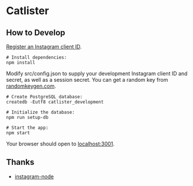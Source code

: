 # Catlister

## How to Develop

[Register an Instagram client ID](https://www.instagram.com/developer/clients/register/).

    # Install dependencies:
    npm install

Modify src/config.json to supply your development Instagram client ID and secret, as well as a session secret. You can get a random key from [randomkeygen.com](http://randomkeygen.com/).

    # Create PostgreSQL database:
    createdb -Eutf8 catlister_development

    # Initialize the database:
    npm run setup-db

    # Start the app:
    npm start

Your browser should open to [localhost:3001](http://localhost:3001/).

## Thanks

- [instagram-node](https://github.com/totemstech/instagram-node)
